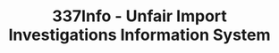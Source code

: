 ---
bigquery: https://console.cloud.google.com/bigquery?p=patents-public-data&d=usitc_investigations&page=dataset&project=sheets-management-319211
citation: US International Trade Commission 337Info Unfair Import Investigations Information
  System
contributors: US International Trade Comission
cost: None
description: US International Trade Commission 337Info Unfair Import Investigations
  Information System contains data on investigations done under Section 337. Section
  337 declares the infringement of certain statutory intellectual property rights
  and other forms of unfair competition in import trade to be unlawful practices.
  Most Section 337 investigations involve allegations of patent or registered trademark
  infringement.
documentation: FAQ and tutorial available on the site
last_edit: Mon, 04 Apr 2022 19:10:40 GMT
location: https://pubapps2.usitc.gov/337external/
maintained_by: US International Trade Comission
schema_fields: '[''dateCreated'', ''reportingRequirements'', ''docketNo'', ''dateComplaintFiled'',
  ''teoReliefGranted'', ''publication_number'', ''investigationNo'', ''htsNumbers'',
  ''investigationTermDate'', ''teoIdIssueDate'', ''finalIdOnViolationDue'', ''scheduledEndDateEvidHear'',
  ''finalDetNoViolation'', ''teoProceedingInvolved'', ''gcAttorney'', ''issueDateOtherNonFinal'',
  ''complainant'', ''currentActiveALJ'', ''teoIdDueDate'', ''patentNumbers'', ''aljAssigned'',
  ''endDateMarkmanHearing'', ''finalIdOnViolationIssue'', ''trademarkNumbers'', ''markmanHearing'',
  ''id'', ''dateOfPublicationFrNotice'', ''internalRemand'', ''scheduledStartDateEvidHear'',
  ''copyrightNumbers'', ''lastUpdated'', ''startDateMarkmanHearing'', ''patentNumber'',
  ''ouiiAttorney'', ''title'', ''invUnfairAct'', ''investigationType'', ''finalDetViolation'',
  ''currentStatus'', ''respondent'', ''actualEndDateEvidHear'', ''actualStartDateEvidHear'',
  ''cafcAppeals'', ''targetDate'', ''ouiiParticipation'']'
shortname: unfair_import_investigations
tags:
- import
- legal
- trade
timeframe: 2008-2021 (prior to 2008 downloadable as a JSON file)
title: 337Info - Unfair Import Investigations Information System
uuid: 2721f5ec-e599-4890-9265-9706719fc71e
---